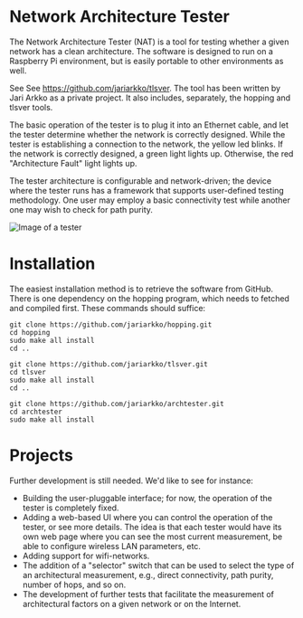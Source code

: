 
# Network Architecture Tester

The Network Architecture Tester (NAT) is a tool for testing whether a given network has a clean architecture. The software is designed to run on a Raspberry Pi environment, but is easily portable to other environments as well.

See See https://github.com/jariarkko/tlsver. The tool has been written by Jari Arkko as a private project. It also includes, separately, the hopping and tlsver tools.

The basic operation of the tester is to plug it into an Ethernet cable, and let the tester determine whether the network is correctly designed. While the tester is establishing a connection to the network, the yellow led blinks. If the network is correctly designed, a green light lights up. Otherwise, the red "Architecture Fault" light lights up.

The tester architecture is configurable and network-driven; the device where the tester runs has a framework that supports user-defined testing methodology. One user may employ a basic connectivity test while another one may wish to check for path purity.

![Image of a tester](https://github.com/jariarkko/archtester/blob/master/doc/tester.jpg?raw=true)

# Installation

The easiest installation method is to retrieve the software from GitHub. There is one dependency on the hopping program, which needs to fetched and compiled first. These commands should suffice:

    git clone https://github.com/jariarkko/hopping.git
    cd hopping
    sudo make all install
    cd ..
    
    git clone https://github.com/jariarkko/tlsver.git
    cd tlsver
    sudo make all install
    cd ..
    
    git clone https://github.com/jariarkko/archtester.git
    cd archtester
    sudo make all install
  
# Projects

Further development is still needed. We'd like to see for instance:

* Building the user-pluggable interface; for now, the operation of the tester is completely fixed.
* Adding a web-based UI where you can control the operation of the tester, or see more details. The idea is that each tester would have its own web page where you can see the most current measurement, be able to configure wireless LAN parameters, etc.
* Adding support for wifi-networks.
* The addition of a "selector" switch that can be used to select the type of an architectural measurement, e.g., direct connectivity, path purity, number of hops, and so on.
* The development of further tests that facilitate the measurement of architectural factors on a given network or on the Internet.
